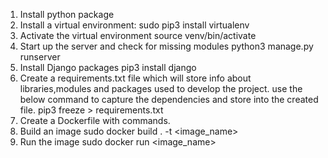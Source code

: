 1. Install python package
2. Install a virtual environment:
sudo pip3 install virtualenv
3. Activate the virtual environment
source venv/bin/activate
4. Start up the server and check for missing modules
python3 manage.py runserver
5. Install Django packages
pip3 install django
6. Create a requirements.txt file which will store info about libraries,modules and packages used to develop the project. use the below command to capture the dependencies and store into the created file.
pip3 freeze > requirements.txt
7. Create a Dockerfile with commands.
8. Build an image
sudo docker build . -t <image_name>
9. Run the image
sudo docker run <image_name>
